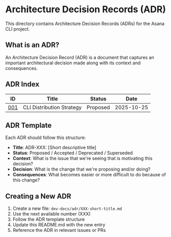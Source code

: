 # Architecture Decision Records (ADR)

This directory contains Architecture Decision Records (ADRs) for the Asana CLI project.

## What is an ADR?

An Architecture Decision Record (ADR) is a document that captures an important architectural decision made along with its context and consequences.

## ADR Index

| ID | Title | Status | Date |
|----|-------|--------|------|
| [001](./001-distribution-strategy.md) | CLI Distribution Strategy | Proposed | 2025-10-25 |

## ADR Template

Each ADR should follow this structure:

- **Title**: ADR-XXX: [Short descriptive title]
- **Status**: Proposed / Accepted / Deprecated / Superseded
- **Context**: What is the issue that we're seeing that is motivating this decision?
- **Decision**: What is the change that we're proposing and/or doing?
- **Consequences**: What becomes easier or more difficult to do because of this change?

## Creating a New ADR

1. Create a new file: `dev-docs/adr/XXX-short-title.md`
2. Use the next available number (XXX)
3. Follow the ADR template structure
4. Update this README.md with the new entry
5. Reference the ADR in relevant issues or PRs
